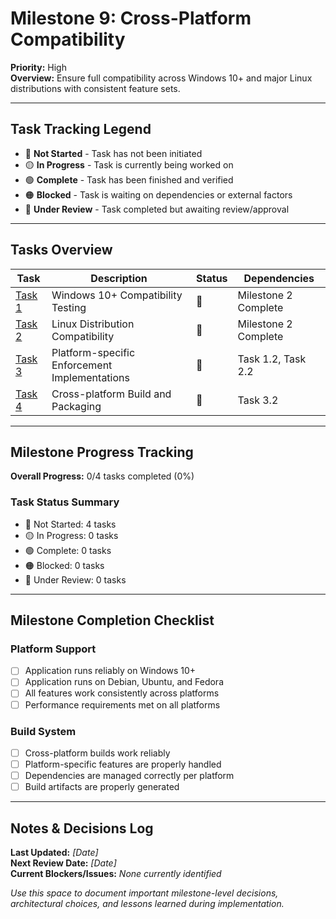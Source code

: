 # Milestone 9: Cross-Platform Compatibility

**Priority:** High  
**Overview:** Ensure full compatibility across Windows 10+ and major Linux distributions with consistent feature sets.

---

## Task Tracking Legend
- 🔴 **Not Started** - Task has not been initiated
- 🟡 **In Progress** - Task is currently being worked on
- 🟢 **Complete** - Task has been finished and verified
- 🟠 **Blocked** - Task is waiting on dependencies or external factors
- 🔵 **Under Review** - Task completed but awaiting review/approval

---

## Tasks Overview

| Task | Description | Status | Dependencies |
|------|-------------|---------|--------------|
| [Task 1](./task1-windows-compatibility.md) | Windows 10+ Compatibility Testing | 🔴 | Milestone 2 Complete |
| [Task 2](./task2-linux-compatibility.md) | Linux Distribution Compatibility | 🔴 | Milestone 2 Complete |
| [Task 3](./task3-platform-implementations.md) | Platform-specific Enforcement Implementations | 🔴 | Task 1.2, Task 2.2 |
| [Task 4](./task4-build-packaging.md) | Cross-platform Build and Packaging | 🔴 | Task 3.2 |

---

## Milestone Progress Tracking

**Overall Progress:** 0/4 tasks completed (0%)

### Task Status Summary
- 🔴 Not Started: 4 tasks
- 🟡 In Progress: 0 tasks  
- 🟢 Complete: 0 tasks
- 🟠 Blocked: 0 tasks
- 🔵 Under Review: 0 tasks

---

## Milestone Completion Checklist

### Platform Support
- [ ] Application runs reliably on Windows 10+
- [ ] Application runs on Debian, Ubuntu, and Fedora
- [ ] All features work consistently across platforms
- [ ] Performance requirements met on all platforms

### Build System
- [ ] Cross-platform builds work reliably
- [ ] Platform-specific features are properly handled
- [ ] Dependencies are managed correctly per platform
- [ ] Build artifacts are properly generated

---

## Notes & Decisions Log

**Last Updated:** _[Date]_  
**Next Review Date:** _[Date]_  
**Current Blockers/Issues:** _None currently identified_

_Use this space to document important milestone-level decisions, architectural choices, and lessons learned during implementation._ 